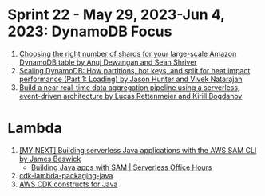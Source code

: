 <h1>Sprint 22 - May 29, 2023-Jun 4, 2023: DynamoDB Focus</h1>

1. [Choosing the right number of shards for your large-scale Amazon DynamoDB table by Anuj Dewangan and Sean Shriver](https://aws.amazon.com/blogs/database/choosing-the-right-number-of-shards-for-your-large-scale-amazon-dynamodb-table)
2. [Scaling DynamoDB: How partitions, hot keys, and split for heat impact performance (Part 1: Loading) by Jason Hunter and Vivek Natarajan](https://aws.amazon.com/blogs/database/part-1-scaling-dynamodb-how-partitions-hot-keys-and-split-for-heat-impact-performance/)
3. [Build a near real-time data aggregation pipeline using a serverless, event-driven architecture by Lucas Rettenmeier and Kirill Bogdanov ](https://aws.amazon.com/blogs/database/build-a-near-real-time-data-aggregation-pipeline-using-a-serverless-event-driven-architecture/)

# Lambda

1. [[MY NEXT] Building serverless Java applications with the AWS SAM CLI by James Beswick](https://aws.amazon.com/blogs/compute/building-serverless-java-applications-with-the-aws-sam-cli/)
    - [Building Java apps with SAM | Serverless Office Hours](https://www.youtube.com/watch?v=c7_gGalsIyE)
2. [cdk-lambda-packaging-java](https://github.com/aws-samples/cdk-lambda-packaging-java)
3. [AWS CDK constructs for Java](https://github.com/aws-samples/aws-cdk-constructs-for-java)